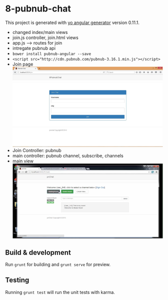 # 8-pubnub-chat

This project is generated with [yo angular generator](https://github.com/yeoman/generator-angular)
version 0.11.1.
- changed index/main views
- join.js controller, join.html views
- app.js --> routes for join
- intregate pubnub api
- `bower install pubnub-angular --save`
- `<script src="http://cdn.pubnub.com/pubnub-3.16.1.min.js"></script>`
- Join page
![Alt text](https://github.com/angshu-min-js/JS_Stack/blob/master/angular/8_pubnub_chat/screenshots/main-join.JPG?raw=true "Join Page")
- Join Controller: pubnub
- main controller: pubnub channel, subscribe, channels
- main view
![Alt text](https://github.com/angshu-min-js/JS_Stack/blob/master/angular/8_pubnub_chat/screenshots/main.jpg?raw=true "Main Page")

## Build & development

Run `grunt` for building and `grunt serve` for preview.

## Testing

Running `grunt test` will run the unit tests with karma.
